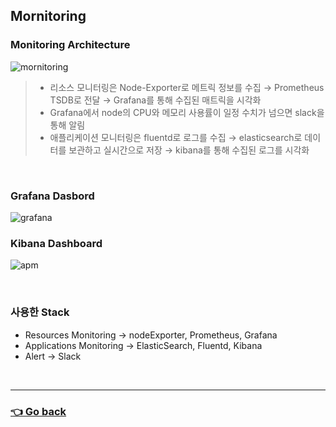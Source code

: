## Mornitoring
### Monitoring Architecture
![mornitoring](https://user-images.githubusercontent.com/59479926/209446258-ddf8b294-4219-429e-b59f-fed45788d4c4.jpg)
>- 리소스 모니터링은 Node-Exporter로 메트릭 정보를 수집 → Prometheus TSDB로 전달 → Grafana를 통해 수집된 매트릭을 시각화
>- Grafana에서 node의 CPU와 메모리 사용률이 일정 수치가 넘으면 slack을 통해 알림
>- 애플리케이션 모니터링은 fluentd로 로그를 수집 → elasticsearch로 데이터를 보관하고 실시간으로 저장 → kibana를 통해 수집된 로그를 시각화

</br>

### Grafana Dasbord
![grafana](https://user-images.githubusercontent.com/59479926/209428192-f7a6ba1b-2b99-4fb5-a2f8-6cecd68c5f23.png)

### Kibana Dashboard
![apm](https://user-images.githubusercontent.com/59479926/209428055-8ede0586-3f9d-45d2-8e6a-75202447b8b5.png)

</br>

### 사용한 Stack
- Resources Monitoring -> nodeExporter, Prometheus, Grafana
- Applications Monitoring -> ElasticSearch, Fluentd, Kibana
- Alert -> Slack

</br>

---

### [👈 Go back](https://github.com/hyunjaebok/AWeSome_AWS_FinalProject)
